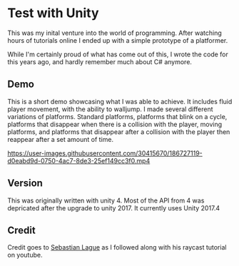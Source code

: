 # Test with Unity

This was my inital venture into the world of programming.  After watching hours of tutorials online I ended up with a simple prototype of a platformer. 

While I'm certainly proud of what has come out of this, I wrote the code for this years ago, and hardly remember much about C# anymore.  

## Demo

This is a short demo showcasing what I was able to achieve.  It includes fluid player movement, with the ability to walljump.  I made several different variations of platforms.  Standard platforms, platforms that blink on a cycle, platforms that disappear when there is a collision with the player, moving platforms, and platforms that disappear after a collision with the player then reappear after a set amount of time.  

https://user-images.githubusercontent.com/30415670/186727119-d0eabd9d-0750-4ac7-8de3-25ef149cc3f0.mp4



## Version 
This was originally written with unity 4.  Most of the API from 4 was depricated after the upgrade to unity 2017. 
It currently uses Unity 2017.4


## Credit
Credit goes to [Sebastian Lague](https://github.com/SebLague) as I followed along with his raycast tutorial on youtube. 
